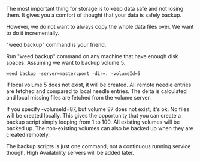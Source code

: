The most important thing for storage is to keep data safe and not losing them. It gives you a comfort of thought that your data is safely backup.

However, we do not want to always copy the whole data files over. We want to do it incrementally.

"weed backup" command is your friend.

Run "weed backup" command on any machine that have enough disk spaces. Assuming we want to backup volume 5.

    weed backup -server=master:port -dir=. -volumeId=5

If local volume 5 does not exist, it will be created. All remote needle entries are fetched and compared to local needle entries. The delta is calculated and local missing files are fetched from the volume server.

If you specify -volumeId=87, but volume 87 does not exist, it's ok. No files will be created locally. This gives the opportunity that you can create a backup script simply looping from 1 to 100. All existing volumes will be backed up. The non-existing volumes can also be backed up when they are created remotely.

The backup scripts is just one command, not a continuous running service though. High Availability servers will be added later.
